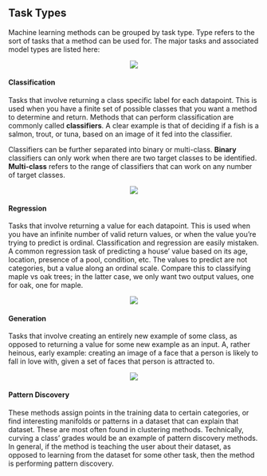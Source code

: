 ## Task Types

Machine learning methods can be grouped by task type. Type refers to the sort of tasks that a method can be used for. The major tasks and associated model types are listed here:

<p align="center">
  <img class="icon" src="/assets/classification_icon.png" />
</p>

#### Classification

Tasks that involve returning a class specific label for each datapoint. This is used when you have a finite set of possible classes that you want a method to determine and return. Methods that can perform classification are commonly called **classifiers**. A clear example is that of deciding if a fish is a salmon, trout, or tuna, based on an image of it fed into the classifier.

Classifiers can be further separated into binary or multi-class. **Binary** classifiers can only work when there are two target classes to be identified. **Multi-class** refers to the range of classifiers that can work on any number of target classes.

<p align="center">
  <img class="icon" src="/assets/regression_icon.png" />
</p>


#### Regression

Tasks that involve returning a value for each datapoint. This is used when you have an infinite number of valid return values, or when the value you’re trying to predict is ordinal. Classification and regression are easily mistaken. A common regression task of predicting a house’ value based on its age, location, presence of a pool, condition, etc. The values to predict are not categories, but a value along an ordinal scale. Compare this to classifying maple vs oak trees; in the latter case, we only want two output values, one for oak, one for maple.

<p align="center">
  <img class="icon" src="/assets/generation_icon.png" />
</p>



#### Generation

Tasks that involve creating an entirely new example of some class, as opposed to returning a value for some new example as an input. A, rather heinous, early example: creating an image of a face that a person is likely to fall in love with, given a set of faces that person is attracted to.

<p align="center">
  <img class="icon" src="/assets/pattern_discovery_icon.png" />
</p>


#### Pattern Discovery

These methods assign points in the training data to certain categories, or find interesting manifolds or patterns in a dataset that can explain that dataset. These are most often found in clustering methods. Technically, curving a class’ grades would be an example of pattern discovery methods. In general, if the method is teaching the user about their dataset, as opposed to learning from the dataset for some other task, then the method is performing pattern discovery.

